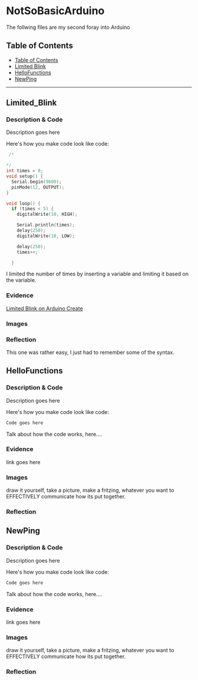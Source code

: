 # NotSoBasicArduino
 The follwing files are my second foray into Arduino
 
 
## Table of Contents
* [Table of Contents](#TableOfContents)
* [Limited Blink](#Limited_Blink)
* [HelloFunctions](#HelloFunctions)
* [NewPing](#NewPing)
---

## Limited_Blink

### Description & Code
Description goes here

Here's how you make code look like code:

```C++
 /*

*/
int times = 0;
void setup() {
  Serial.begin(9600);
  pinMode(12, OUTPUT);
}

void loop() {
  if (times < 5) {
    digitalWrite(10, HIGH);

    Serial.println(times);
    delay(250);
    digitalWrite(10, LOW);

    delay(250);
    times++;

  }
```
I limited the number of times by inserting a variable and limiting it based on the variable.

### Evidence
[Limited Blink on Arduino Create](https://create.arduino.cc/editor/aengineeringj/261c9003-b5b8-4bf9-befd-18bfec091bdd/preview)

### Images

### Reflection
This one was rather easy, I just had to remember some of the syntax.
## HelloFunctions

### Description & Code
Description goes here

Here's how you make code look like code:

```C++
Code goes here
```
Talk about how the code works, here....

### Evidence
link goes here

### Images
draw it yourself, take a picture, make a fritzing, whatever you want to EFFECTIVELY communicate how its put together.

### Reflection

## NewPing

### Description & Code
Description goes here

Here's how you make code look like code:

```C++
Code goes here
```
Talk about how the code works, here....

### Evidence
link goes here

### Images
draw it yourself, take a picture, make a fritzing, whatever you want to EFFECTIVELY communicate how its put together.

### Reflection

